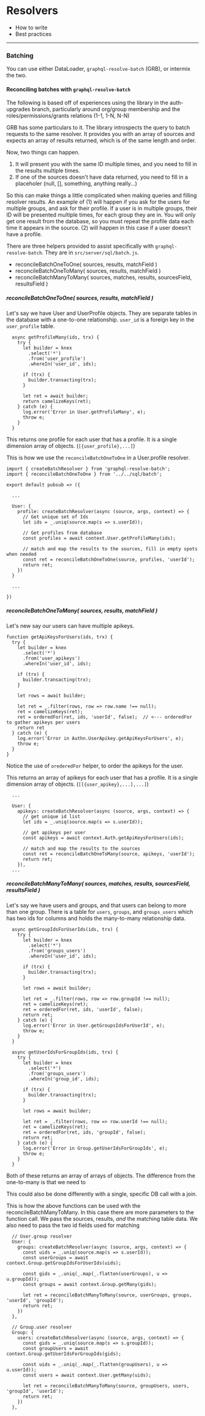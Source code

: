 # Resolvers

- How to write
- Best practices


----


### Batching

You can use either DataLoader, `graphql-resolve-batch` (GRB), or intermix the two.



#### Reconciling batches with `graphql-resolve-batch`

The following is based off of experiences using the library
in the auth-upgrades branch, particularly around org/group membership and the roles/permissions/grants relations (1-1, 1-N, N-N)

GRB has some particulars to it.
The library introspects the query to batch
requests to the same resolver.
It provides you with an array of sources
and expects an array of results returned,
which is of the same length and order.

Now, two things can happen.

1) It will present you with the same ID multiple times, and you need to fill in the results multiple times.
2) If one of the sources doesn't have data returned, you need to fill in a placeholer (null, [], something, anything really...)

So this can make things a little complicated when making queries and filling resolver results.
An example of (1) will happen if you ask for the users for multiple groups, and ask for their profile.
If a user is in multiple groups, their ID will be presented multiple times, for each group they are in.
You will only get one result from the database, so you must repeat the profile data each time it appears in the source.
(2) will happen in this case if a user doesn't have a profile.

There are three helpers provided to assist
specifically with `graphql-resolve-batch`.
They are in `src/server/sql/batch.js`.

- reconcileBatchOneToOne( sources, results, matchField )
- reconcileBatchOneToMany( sources, results, matchField )
- reconcileBatchManyToMany( sources, matches, results, sourcesField, resultsField )

##### reconcileBatchOneToOne( sources, results, matchField )

Let's say we have User and UserProfile objects.
They are separate tables in the database with a one-to-one
relationship. `user_id` is a foreign key in the `user_profile` table.

```
  async getProfileMany(ids, trx) {
    try {
      let builder = knex
        .select('*')
        .from('user_profile')
        .whereIn('user_id', ids);

      if (trx) {
        builder.transacting(trx);
      }

      let ret = await builder;
      return camelizeKeys(ret);
    } catch (e) {
      log.error('Error in User.getProfileMany', e);
      throw e;
    }
  }
```

This returns one profile for each user that has a profile.
It is a single dimension array of objects. (`[{user_profile},...]`)

This is how we use the `reconcileBatchOneToOne` in a User.profile resolver.

```
import { createBatchResolver } from 'graphql-resolve-batch';
import { reconcileBatchOneToOne } from '../../sql/batch';

export default pubsub => ({

  ...

  User: {
    profile: createBatchResolver(async (source, args, context) => {
      // Get unique set of Ids
      let ids = _.uniq(source.map(s => s.userId));

      // Get profiles from database
      const profiles = await context.User.getProfileMany(ids);

      // match and map the results to the sources, fill in empty spots when needed
      const ret = reconcileBatchOneToOne(source, profiles, 'userId');
      return ret;
    })
  }

  ...

})
```

##### reconcileBatchOneToMany( sources, results, matchField )

Let's new say our users can have multiple apikeys.

```
function getApiKeysForUsers(ids, trx) {
  try {
    let builder = knex
      .select('*')
      .from('user_apikeys')
      .whereIn('user_id', ids);

    if (trx) {
      builder.transacting(trx);
    }

    let rows = await builder;

    let ret = _.filter(rows, row => row.name !== null);
    ret = camelizeKeys(ret);
    ret = orderedFor(ret, ids, 'userId', false);  // <--- orderedFor to gather apikeys per users
    return ret
  } catch (e) {
    log.error('Error in Authn.UserApikey.getApiKeysForUsers', e);
    throw e;
  }
}
```

Notice the use of `orederedFor` helper, to order the apikeys for the user.

This returns an array of apikeys for each user that has a profile.
It is a single dimension array of objects. (`[[{user_apikey},...],...]`)

```
  ...

  User: {
    apikeys: createBatchResolver(async (source, args, context) => {
      // get unique id list
      let ids = _.uniq(source.map(s => s.userId));

      // get apikeys per user
      const apikeys = await context.Auth.getApiKeysForUsers(ids);

      // match and map the results to the sources
      const ret = reconcileBatchOneToMany(source, apikeys, 'userId');
      return ret;
    }),
  ...
```


##### reconcileBatchManyToMany( sources, matches, results, sourcesField, resultsField )

Let's say we have users and groups, and that users can belong to more than one group.
There is a table for `users`, `groups`, and `groups_users` which has two ids for columns
and holds the many-to-many relationship data.

```
  async getGroupIdsForUserIds(ids, trx) {
    try {
      let builder = knex
        .select('*')
        .from('groups_users')
        .whereIn('user_id', ids);

      if (trx) {
        builder.transacting(trx);
      }

      let rows = await builder;

      let ret = _.filter(rows, row => row.groupId !== null);
      ret = camelizeKeys(ret);
      ret = orderedFor(ret, ids, 'userId', false);
      return ret;
    } catch (e) {
      log.error('Error in User.getGroupsIdsForUserId', e);
      throw e;
    }
  }

  async getUserIdsForGroupIds(ids, trx) {
    try {
      let builder = knex
        .select('*')
        .from('groups_users')
        .whereIn('group_id', ids);

      if (trx) {
        builder.transacting(trx);
      }

      let rows = await builder;

      let ret = _.filter(rows, row => row.userId !== null);
      ret = camelizeKeys(ret);
      ret = orderedFor(ret, ids, 'groupId', false);
      return ret;
    } catch (e) {
      log.error('Error in Group.getUserIdsForGroupIds', e);
      throw e;
    }
  }
```

Both of these returns an array of arrays of objects.
The difference from the one-to-many is that we need to


This could also be done differently with a single, specific DB call with a join.

This is how the above functions can be used with the reconcileBatchManyToMany.
In this case there are more parameters to the function call.
We pass the sources, results, _and_ the matching table data.
We also need to pass the two id fields used for matching

```
  // User.group resolver
  User: {
    groups: createBatchResolver(async (source, args, context) => {
      const uids = _.uniq(source.map(s => s.userId));
      const userGroups = await context.Group.getGroupIdsForUserIds(uids);

      const gids = _.uniq(_.map(_.flatten(userGroups), u => u.groupId));
      const groups = await context.Group.getMany(gids);

      let ret = reconcileBatchManyToMany(source, userGroups, groups, 'userId', 'groupId');
      return ret;
    })
  },

  // Group.user resolver
  Group: {
    users: createBatchResolver(async (source, args, context) => {
      const gids = _.uniq(source.map(s => s.groupId));
      const groupUsers = await context.Group.getUserIdsForGroupIds(gids);

      const uids = _.uniq(_.map(_.flatten(groupUsers), u => u.userId));
      const users = await context.User.getMany(uids);

      let ret = reconcileBatchManyToMany(source, groupUsers, users, 'groupId', 'userId');
      return ret;
    })
  },
```

